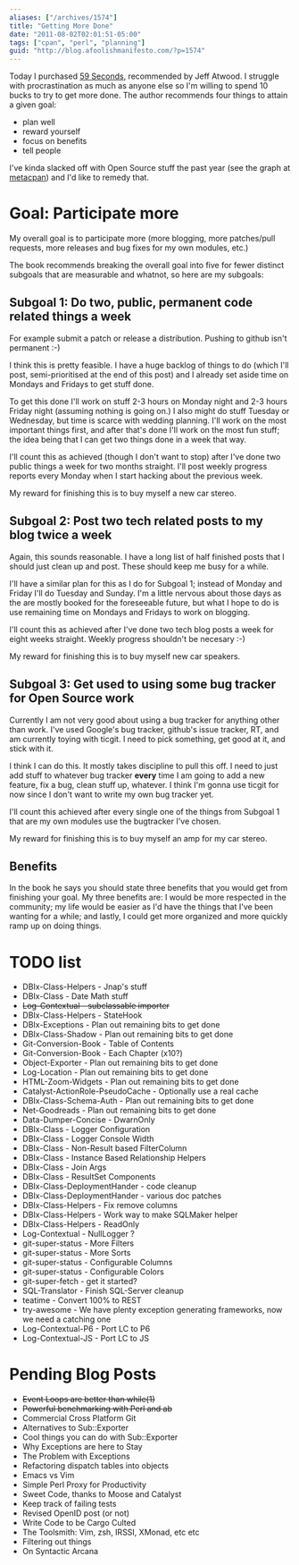 ```yaml
---
aliases: ["/archives/1574"]
title: "Getting More Done"
date: "2011-08-02T02:01:51-05:00"
tags: ["cpan", "perl", "planning"]
guid: "http://blog.afoolishmanifesto.com/?p=1574"
---
```

Today I purchased [59 Seconds](http://www.amazon.com/59-Seconds-Change-Minute-Vintage/dp/0307474860), recommended by Jeff Atwood. I struggle with procrastination as much as anyone else so I'm willing to spend 10 bucks to try to get more done. The author recommends four things to attain a given goal:

- plan well
- reward yourself
- focus on benefits
- tell people

I've kinda slacked off with Open Source stuff the past year (see the graph at [metacpan](https://metacpan.org/author/FREW)) and I'd like to remedy that.

# Goal: Participate more

My overall goal is to participate more (more blogging, more patches/pull requests, more releases and bug fixes for my own modules, etc.)

The book recommends breaking the overall goal into five for fewer distinct subgoals that are measurable and whatnot, so here are my subgoals:

## Subgoal 1: Do two, public, permanent code related things a week

For example submit a patch or release a distribution. Pushing to github isn't permanent :-)

I think this is pretty feasible. I have a huge backlog of things to do (which I'll post, semi-prioritised at the end of this post) and I already set aside time on Mondays and Fridays to get stuff done.

To get this done I'll work on stuff 2-3 hours on Monday night and 2-3 hours Friday night (assuming nothing is going on.) I also might do stuff Tuesday or Wednesday, but time is scarce with wedding planning. I'll work on the most important things first, and after that's done I'll work on the most fun stuff; the idea being that I can get two things done in a week that way.

I'll count this as achieved (though I don't want to stop) after I've done two public things a week for two months straight. I'll post weekly progress reports every Monday when I start hacking about the previous week.

My reward for finishing this is to buy myself a new car stereo.

## Subgoal 2: Post two tech related posts to my blog twice a week

Again, this sounds reasonable. I have a long list of half finished posts that I should just clean up and post. These should keep me busy for a while.

I'll have a similar plan for this as I do for Subgoal 1; instead of Monday and Friday I'll do Tuesday and Sunday. I'm a little nervous about those days as the are mostly booked for the foreseeable future, but what I hope to do is use remaining time on Mondays and Fridays to work on blogging.

I'll count this as achieved after I've done two tech blog posts a week for eight weeks straight. Weekly progress shouldn't be necesary :-)

My reward for finishing this is to buy myself new car speakers.

## Subgoal 3: Get used to using some bug tracker for Open Source work

Currently I am not very good about using a bug tracker for anything other than work. I've used Google's bug tracker, github's issue tracker, RT, and am currently toying with ticgit. I need to pick something, get good at it, and stick with it.

I think I can do this. It mostly takes discipline to pull this off. I need to just add stuff to whatever bug tracker **every** time I am going to add a new feature, fix a bug, clean stuff up, whatever. I think I'm gonna use ticgit for now since I don't want to write my own bug tracker yet.

I'll count this achieved after every single one of the things from Subgoal 1 that are my own modules use the bugtracker I've chosen.

My reward for finishing this is to buy myself an amp for my car stereo.

## Benefits

In the book he says you should state three benefits that you would get from finishing your goal. My three benefits are: I would be more respected in the community; my life would be easier as I'd have the things that I've been wanting for a while; and lastly, I could get more organized and more quickly ramp up on doing things.

# TODO list

- DBIx-Class-Helpers - Jnap's stuff
- DBIx-Class - Date Math stuff
- <strike>Log-Contextual - subclassable importer</strike>
- DBIx-Class-Helpers - StateHook
- DBIx-Exceptions - Plan out remaining bits to get done
- DBIx-Class-Shadow - Plan out remaining bits to get done
- Git-Conversion-Book - Table of Contents
- Git-Conversion-Book - Each Chapter (x10?)
- Object-Exporter - Plan out remaining bits to get done
- Log-Location - Plan out remaining bits to get done
- HTML-Zoom-Widgets - Plan out remaining bits to get done
- Catalyst-ActionRole-PseudoCache - Optionally use a real cache
- DBIx-Class-Schema-Auth - Plan out remaining bits to get done
- Net-Goodreads - Plan out remaining bits to get done
- Data-Dumper-Concise - DwarnOnly
- DBIx-Class - Logger Configuration
- DBIx-Class - Logger Console Width
- DBIx-Class - Non-Result based FilterColumn
- DBIx-Class - Instance Based Relationship Helpers
- DBIx-Class - Join Args
- DBIx-Class - ResultSet Components
- DBIx-Class-DeploymentHander - code cleanup
- DBIx-Class-DeploymentHander - various doc patches
- DBIx-Class-Helpers - Fix remove columns
- DBIx-Class-Helpers - Work way to make SQLMaker helper
- DBIx-Class-Helpers - ReadOnly
- Log-Contextual - NullLogger ?
- git-super-status - More Filters
- git-super-status - More Sorts
- git-super-status - Configurable Columns
- git-super-status - Configurable Colors
- git-super-fetch - get it started?
- SQL-Translator - Finish SQL-Server cleanup
- teatime - Convert 100% to REST
- try-awesome - We have plenty exception generating frameworks, now we need a catching one
- Log-Contextual-P6 - Port LC to P6
- Log-Contextual-JS - Port LC to JS

# Pending Blog Posts

- <strike>Event Loops are better than while(1)</strike>
- <strike>Powerful benchmarking with Perl and ab</strike>
- Commercial Cross Platform Git
- Alternatives to Sub::Exporter
- Cool things you can do with Sub::Exporter
- Why Exceptions are here to Stay
- The Problem with Exceptions
- Refactoring dispatch tables into objects
- Emacs vs Vim
- Simple Perl Proxy for Productivity
- Sweet Code, thanks to Moose and Catalyst
- Keep track of failing tests
- Revised OpenID post (or not)
- Write Code to be Cargo Culted
- The Toolsmith: Vim, zsh, IRSSI, XMonad, etc etc
- Filtering out things
- On Syntactic Arcana
